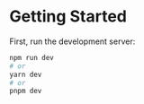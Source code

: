 # Getting Started

First, run the development server:

```bash
npm run dev
# or
yarn dev
# or
pnpm dev
```
